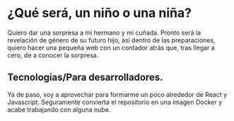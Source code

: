 # ¿Qué será, un niño o una niña?

Quiero dar una sorpresa a mi hermano y mi cuñada.
Pronto será la revelación de género de su futuro hijo, así dentro de las preparaciones,
quiero hacer una pequeña web con un contador atrás que, tras llegar a cero, de a conocer la sorpresa.

## Tecnologías/Para desarrolladores.

Ya de paso, voy a aprovechar para formarme un poco alrededor de React y Javascript.
Seguramente convierta el repositorio en una imagen Docker y acabe trabajando con alguna nube.
